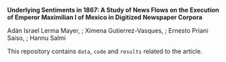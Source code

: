 
**Underlying Sentiments in 1867: A Study of News Flows on the Execution of Emperor Maximilian I of Mexico in Digitized Newspaper Corpora**


Adán Israel Lerma Mayer, ; Ximena Gutierrez-Vasques, ; Ernesto Priani Saiso, ; Hannu Salmi


This repository contains `data`, `code` and `results` related to the article.
